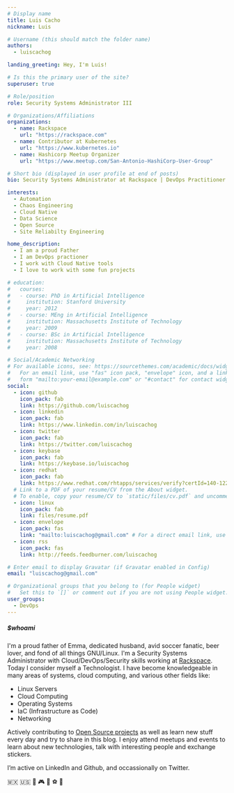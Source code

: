 ```yaml
---
# Display name
title: Luis Cacho
nickname: Luis

# Username (this should match the folder name)
authors:
  - luiscachog

landing_greeting: Hey, I'm Luis!

# Is this the primary user of the site?
superuser: true

# Role/position
role: Security Systems Administrator III

# Organizations/Affiliations
organizations:
  - name: Rackspace
    url: "https://rackspace.com"
  - name: Contributor at Kubernetes
    url: "https://www.kubernetes.io"
  - name: Hashicorp Meetup Organizer
    url: "https://www.meetup.com/San-Antonio-HashiCorp-User-Group"

# Short bio (displayed in user profile at end of posts)
bio: Security Systems Administrator at Rackspace | DevOps Practitioner | Kubernetes Enthusiast | Ansible Ninja | Data Science Newbie

interests:
  - Automation
  - Chaos Engineering
  - Cloud Native
  - Data Science
  - Open Source
  - Site Reliabilty Engineering

home_description:
  - I am a proud Father
  - I am DevOps practioner
  - I work with Cloud Native tools
  - I love to work with some fun projects

# education:
#   courses:
#   - course: PhD in Artificial Intelligence
#     institution: Stanford University
#     year: 2012
#   - course: MEng in Artificial Intelligence
#     institution: Massachusetts Institute of Technology
#     year: 2009
#   - course: BSc in Artificial Intelligence
#     institution: Massachusetts Institute of Technology
#     year: 2008

# Social/Academic Networking
# For available icons, see: https://sourcethemes.com/academic/docs/widgets/#icons
#   For an email link, use "fas" icon pack, "envelope" icon, and a link in the
#   form "mailto:your-email@example.com" or "#contact" for contact widget.
social:
  - icon: github
    icon_pack: fab
    link: https://github.com/luiscachog
  - icon: linkedin
    icon_pack: fab
    link: https://www.linkedin.com/in/luiscachog
  - icon: twitter
    icon_pack: fab
    link: https://twitter.com/luiscachog
  - icon: keybase
    icon_pack: fab
    link: https://keybase.io/luiscachog
  - icon: redhat
    icon_pack: fab
    link: https://www.redhat.com/rhtapps/services/verify?certId=140-122-987
  # Link to a PDF of your resume/CV from the About widget.
  # To enable, copy your resume/CV to `static/files/cv.pdf` and uncomment the lines below.
  - icon: linux
    icon_pack: fab
    link: files/resume.pdf
  - icon: envelope
    icon_pack: fas
    link: "mailto:luiscachog@gmail.com" # For a direct email link, use "mailto:test@example.org".
  - icon: rss
    icon_pack: fas
    link: http://feeds.feedburner.com/luiscachog

# Enter email to display Gravatar (if Gravatar enabled in Config)
email: "luiscachog@gmail.com"

# Organizational groups that you belong to (for People widget)
#   Set this to `[]` or comment out if you are not using People widget.
user_groups:
  - DevOps
---
```


##### \$whoami

I'm a proud father of Emma, dedicated husband, avid soccer fanatic, beer lover, and fond of all things GNU/Linux.
I'm a Security Systems Administrator with Cloud/DevOps/Security skills working at [Rackspace](https://rackspace.com).
Today I consider myself a Technologist. I have become knowledgeable in many areas of systems, cloud computing, and various other fields like:
  - Linux Servers
  - Cloud Computing
  - Operating Systems
  - IaC (Infrastructure as Code)
  - Networking

Actively contributing to [Open Source projects](/projects) as well as learn new stuff every day and try to share in this blog.
I enjoy attend meetups and events to learn about new technologies, talk with interesting people and exchange stickers.

I’m active on LinkedIn and Github, and occassionally on Twitter.

:mexico: :us: :dog: :video_game: :football: :soccer: :baby:
